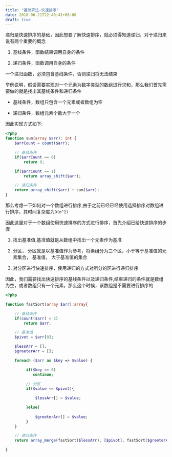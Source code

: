 ```yaml
---
title: "基础算法-快速排序"
date: 2018-06-21T22:40:41+08:00
draft: true
---
```


递归是快速排序的基础，因此想要了解快速排序，就必须得知道递归，对于递归来说有两个重要的概念

1. 基线条件，函数结束调用自身的条件

1. 递归条件，函数调用自身的条件

一个递归函数，必须包含基线条件，否则递归将无法结束


举例说明，假设需要实现对一个元素为数字类型的数组进行求和，那么我们首先需要做的就是找出其基线条件和递归条件

- 基线条件，数组只包含一个元素或者数组为空

- 递归条件，数组元素个数大于一个

因此实现方式如下:

```php
<?php
function sum(array $arr): int {
    $arrCount = count($arr);

    // 基线条件
    if($arrCount == 0)
        return 0;

    if($arrCount == 1)
        return array_shift($arr);

    // 递归条件
    return array_shift($arr) + sum($arr);
}
```

那么考虑一下如何对一个数组进行排序,由于之前已经已经使用选择排序对数组进行排序，其时间复杂度为`O(n^2)`

因此这里对于一个数组使用快速排序的方式进行排序，首先介绍已给快速排序的步骤

1. 找出基准值,基准值就是从数组中找出一个元素作为基准

1. 分区， 分区就是以基准值作为参考，将素组分为三个区，小于等于基准值的元素集合， 基准值， 大于基准值的集合

1. 对分区进行快速排序，使用递归的方式对所分的区进行递归排序

因此，我们需要找出快速排序的基线条件以及递归条件,结束递归的条件就是数组为空，或者数组只有一个元素，那么这个时候，该数组是不需要进行排序的

```php
<?php

function fastSort(array $arr):array{

    // 基线条件
    if(count($arr) < 2)
        return $arr;

    // 基准值
    $pivot = $arr[0];

    $lessArr = [];
    $greeterArr = [];

    foreach ($arr as $key => $value) {

         if($key == 0)
            continue;
        
         // 分区
         if($value <= $pivot){

             $lessArr[] = $value;

         }else{
             
             $greeterArr[] = $value;
         }
    }

    // 递归条件
    return array_merge(fastSort($lessArr), [$pivot], fastSort($greeterArr));

}
```

